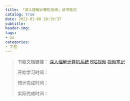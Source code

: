 ```yaml
---
title: 「深入理解计算机系统」读书笔记
catalog: true
date: 2022-01-08 20:19:37
subtitle:
header-img:
tags:
- os
categories:
- 工程
---
```


> 书籍文档链接：
> [深入理解计算机系统](https://book.douban.com/subject/26912767/)
>  [B站视频](https://www.bilibili.com/video/BV1cD4y1D7uR?p=28)
> [视频笔记](https://blog.csdn.net/qq_29051413/category_11036795.html)
> 
> 开始学习时间：
> 
> 预计完成时间：
> 
> 实际完成时间：

